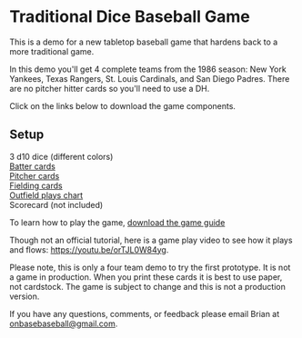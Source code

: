 # Traditional Dice Baseball Game
This is a demo for a new tabletop baseball game that hardens back to a more traditional game.

In this demo you'll get 4 complete teams from the 1986 season: New York Yankees, Texas Rangers, St. Louis Cardinals, and San Diego Padres. There are no pitcher hitter cards so you'll need to use a DH. 

Click on the links below to download the game components.

## Setup

3 d10 dice (different colors)\
[Batter cards](https://github.com/brianhaferkamp/traditionaldicebaseballgame/raw/main/quick_pitch_baseball_batters.pdf)\
[Pitcher cards](https://github.com/brianhaferkamp/traditionaldicebaseballgame/raw/main/quick_pitch_baseball_pitchers.pdf)\
[Fielding cards](https://github.com/brianhaferkamp/traditionaldicebaseballgame/raw/main/quick_pitch_baseball_fielding.pdf)\
[Outfield plays chart](https://github.com/brianhaferkamp/traditionaldicebaseballgame/raw/main/quick_pitch_outfield_outs.pdf)\
Scorecard (not included)

To learn how to play the game, [download the game guide](https://github.com/brianhaferkamp/traditionaldicebaseballgame/raw/main/Baseball%20Game%20Guide.pdf)

Though not an official tutorial, here is a game play video to see how it plays and flows:
https://youtu.be/orTJL0W84yg.

Please note, this is only a four team demo to try the first prototype. It is not a game in production. When you print these cards it is best to use paper, not cardstock. The game is subject to change and this is not a production version. 

If you have any questions, comments, or feedback please email Brian at onbasebaseball@gmail.com.
